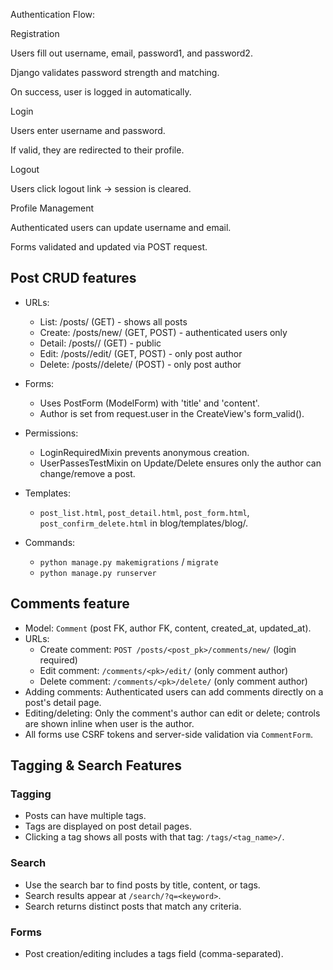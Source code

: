 Authentication Flow:

Registration

Users fill out username, email, password1, and password2.

Django validates password strength and matching.

On success, user is logged in automatically.

Login

Users enter username and password.

If valid, they are redirected to their profile.

Logout

Users click logout link → session is cleared.

Profile Management

Authenticated users can update username and email.

Forms validated and updated via POST request.

## Post CRUD features

- URLs:

  - List: /posts/ (GET) - shows all posts
  - Create: /posts/new/ (GET, POST) - authenticated users only
  - Detail: /posts/<pk>/ (GET) - public
  - Edit: /posts/<pk>/edit/ (GET, POST) - only post author
  - Delete: /posts/<pk>/delete/ (POST) - only post author

- Forms:

  - Uses PostForm (ModelForm) with 'title' and 'content'.
  - Author is set from request.user in the CreateView's form_valid().

- Permissions:

  - LoginRequiredMixin prevents anonymous creation.
  - UserPassesTestMixin on Update/Delete ensures only the author can change/remove a post.

- Templates:

  - `post_list.html`, `post_detail.html`, `post_form.html`, `post_confirm_delete.html` in blog/templates/blog/.

- Commands:
  - `python manage.py makemigrations` / `migrate`
  - `python manage.py runserver`

## Comments feature

- Model: `Comment` (post FK, author FK, content, created_at, updated_at).
- URLs:
  - Create comment: `POST /posts/<post_pk>/comments/new/` (login required)
  - Edit comment: `/comments/<pk>/edit/` (only comment author)
  - Delete comment: `/comments/<pk>/delete/` (only comment author)
- Adding comments: Authenticated users can add comments directly on a post's detail page.
- Editing/deleting: Only the comment's author can edit or delete; controls are shown inline when user is the author.
- All forms use CSRF tokens and server-side validation via `CommentForm`.

## Tagging & Search Features

### Tagging

- Posts can have multiple tags.
- Tags are displayed on post detail pages.
- Clicking a tag shows all posts with that tag: `/tags/<tag_name>/`.

### Search

- Use the search bar to find posts by title, content, or tags.
- Search results appear at `/search/?q=<keyword>`.
- Search returns distinct posts that match any criteria.

### Forms

- Post creation/editing includes a tags field (comma-separated).

